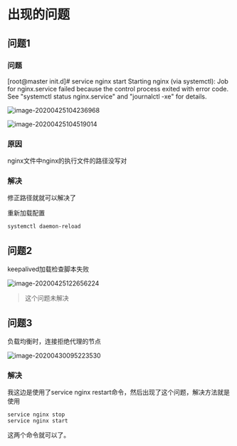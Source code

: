 # 出现的问题



## 问题1

### 问题

[root@master init.d]# service nginx start
Starting nginx (via systemctl):  Job for nginx.service failed because the control process exited with error code. See "systemctl status nginx.service" and "journalctl -xe" for details.

![image-20200425104236968](https://gitee.com/AlanLee97/assert/raw/master/note_images/20200425104238-894457.png)



![image-20200425104519014](https://gitee.com/AlanLee97/assert/raw/master/note_images/image-20200425104519014.png)

### 原因

nginx文件中nginx的执行文件的路径没写对

### 解决

修正路径就就可以解决了

重新加载配置

```sh
systemctl daemon-reload
```





## 问题2

keepalived加载检查脚本失败

![image-20200425122656224](https://gitee.com/AlanLee97/assert/raw/master/note_images/image-20200425122656224.png)

>  这个问题未解决



## 问题3

负载均衡时，连接拒绝代理的节点

![image-20200430095223530](https://gitee.com/AlanLee97/assert/raw/master/note_images/image-20200430095223530.png)

### 解决

我这边是使用了service nginx restart命令，然后出现了这个问题，解决方法就是使用

```
service nginx stop
service nginx start
```

这两个命令就可以了。